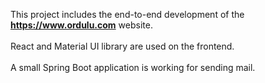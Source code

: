 This project includes the end-to-end development of the **https://www.ordulu.com** website. </br></br>
React and Material UI library are used on the frontend. </br></br>
A small Spring Boot application is working for sending mail.
